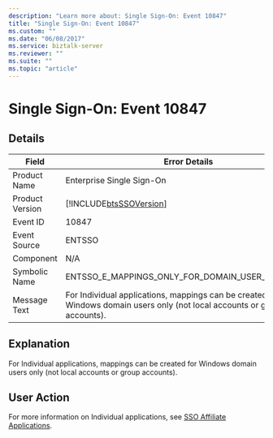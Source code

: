 ```yaml
---
description: "Learn more about: Single Sign-On: Event 10847"
title: "Single Sign-On: Event 10847"
ms.custom: ""
ms.date: "06/08/2017"
ms.service: biztalk-server
ms.reviewer: ""
ms.suite: ""
ms.topic: "article"
---
```

# Single Sign-On: Event 10847
## Details  
  
| Field | Error Details |
|-----------------|----------------------------------------------------------------------------------------------------------------------------|
|  Product Name   |                                                 Enterprise Single Sign-On                                                  |
| Product Version |                                 [!INCLUDE[btsSSOVersion](../includes/btsssoversion-md.md)]                                 |
|    Event ID     |                                                           10847                                                            |
|  Event Source   |                                                           ENTSSO                                                           |
|    Component    |                                                            N/A                                                             |
|  Symbolic Name  |                                      ENTSSO_E_MAPPINGS_ONLY_FOR_DOMAIN_USER_ACCOUNTS                                       |
|  Message Text   | For Individual applications, mappings can be created for Windows domain users only (not local accounts or group accounts). |
  
## Explanation  
 For Individual applications, mappings can be created for Windows domain users only (not local accounts or group accounts).  
  
## User Action  
 For more information on Individual applications, see [SSO Affiliate Applications](../core/sso-affiliate-applications.md).
